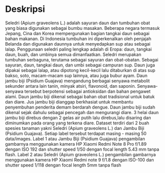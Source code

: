 # Deskripsi
Seledri (Apium graveolens L.) adalah sayuran daun dan tumbuhan obat yang biasa digunakan
sebagai bumbu masakan. Beberapa negara termasuk Jepang, Cina dan Korea mempergunakan
bagian tangkai daun sebagai bahan makanan. Di Indonesia tumbuhan ini diperkenalkan oleh
penjajah Belanda dan digunakan daunnya untuk menyedapkan sup atau sebagai lalap.
Penggunaan seledri paling lengkap adalah di Eropa: daun, tangkai daun, buah, dan umbinya
semua dimanfaatkan. Seledri merupakan tumbuhan serbaguna, terutama sebagai sayuran dan
obat-obatan. Sebagai sayuran, daun, tangkai daun, dan umbi sebagai campuran sup. Daun
juga dipakai sebagai lalap, atau dipotong kecil-kecil lalu ditaburkan di atas sup bakso, soto,
macam-macam sup lainnya, atau juga bubur ayam. Daun jambu biji (Psidium Guajava)
mengandung berbagai senyawa metabolit sekunder antara lain tanin, minyak atsiri, flavonoid,
dan saponin. Senyawa-senyawa tersebut berpotensi sebagai antioksidan dan bahan pengawet
alami. Daun jambu biji dikenal sebagai bahan obat tradisional untuk batuk dan diare. Jus
jambu biji dianggap berkhasiat untuk membantu penyembuhan penderita demam berdarah
dengue. Daun jambu biji sudah dikenal sejak dahulu sebagai pencegah dan mengurangi diare.
3 helai daun jambu biji direbus dengan 2 gelas air putih lalu direbus,lalu disaring dan
diminumkan pada orang yang terkena diare.
Dataset terdiri dari 2 buah spesies tanaman yakni Seledri (Apium graveolens L.) dan Jambu
Biji (Psidium Guajava). Setiap label tersebut terdapat masing - masing 50 data/images. Label
1 atau Jambu Biji (Psidium Guajava) pengambilan gambarnya menggunakan kamera HP
Xiaomi Redmi Note 8 Pro f/1.89 dengan ISO 192 dan shutter speed 1/50 dengan focal length
5.43 mm tanpa flash. Label 2 atau Seledri (Apium graveolens L.) pengambilan gambarnya
menggunakan kamera HP Xiaomi Redmi note 9 f/1.8 dengan ISO-100 dan shutter speed
1/118 dengan focal length 5mm tanpa flash

